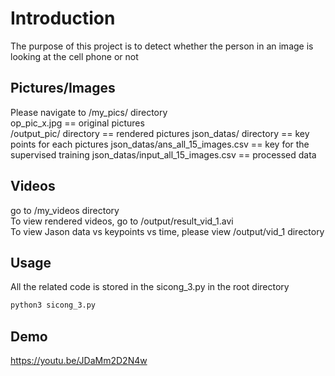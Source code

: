 # Introduction

The purpose of this project is to detect whether the person in an image is looking at the cell phone or not

## Pictures/Images

Please navigate to /my_pics/ directory\
op_pic_x.jpg == original pictures\
/output_pic/ directory == rendered pictures 
json_datas/ directory == key points for each pictures
json_datas/ans_all_15_images.csv == key for the supervised training
json_datas/input_all_15_images.csv == processed data

## Videos 

go to /my_videos directory\
To view rendered videos, go to /output/result_vid_1.avi\
To view Jason data vs keypoints vs time, please view /output/vid_1 directory

## Usage

All the related code is stored in the sicong_3.py in the root directory 
```bash
python3 sicong_3.py
```
## Demo
https://youtu.be/JDaMm2D2N4w

